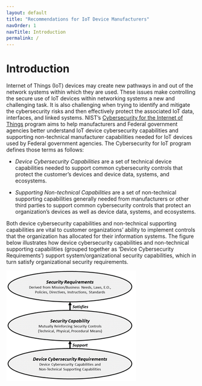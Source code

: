 ```yaml
---
layout: default
title: "Recommendations for IoT Device Manufacturers"
navOrder: 1
navTitle: Introduction
permalink: /
---
```


# Introduction
Internet of Things (IoT) devices may create new pathways in and out of the network systems within which they are used. These issues make controlling the secure use of IoT devices within networking systems a new and challenging task. It is also challenging when trying to identify and mitigate the cybersecurity risks and then effectively protect the associated IoT data, interfaces, and linked systems. NIST’s [Cybersecurity for the Internet of Things](https://www.nist.gov/programs-projects/nist-cybersecurity-iot-program) program aims to help manufacturers and Federal government agencies better understand IoT device cybersecurity capabilities and supporting non-technical manufacturer capabilities needed for IoT devices used by Federal government agencies. The Cybersecurity for IoT program defines those terms as follows:

* _Device Cybersecurity Capabilities_ are a set of technical device capabilities needed to support common cybersecurity controls that protect the customer’s devices and device data, systems, and ecosystems.

* _Supporting Non-technical Capabilities_ are a set of non-technical supporting capabilities generally needed from manufacturers or other third parties to support common cybersecurity controls that protect an organization’s devices as well as device data, systems, and ecosystems. 

Both device cybersecurity capabilities and non-technical supporting capabilities are vital to customer organizations’ ability to implement controls that the organization has allocated for their information systems. The figure below illustrates how device cybersecurity capabilities and non-technical supporting capabilities (grouped together as ‘Device Cybersecurity Requirements’) support system/organizational security capabilities, which in turn satisfy organizational security requirements.

![Role of Device Cybersecurity and Non-Technical Supporting Capabilities in Satisfying Security Capabilities and Requirements](images/sp800-213fig3.png)
